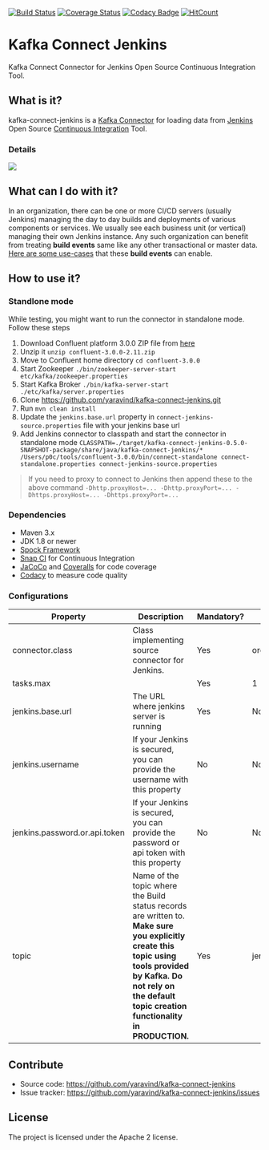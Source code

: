 [![Build Status](https://snap-ci.com/yaravind/kafka-connect-jenkins/branch/master/build_image)](https://snap-ci.com/yaravind/kafka-connect-jenkins/branch/master) [![Coverage Status](https://coveralls.io/repos/github/yaravind/kafka-connect-jenkins/badge.svg?branch=master)](https://coveralls.io/github/yaravind/kafka-connect-jenkins?branch=master) [![Codacy Badge](https://api.codacy.com/project/badge/grade/c6faadd0154740aeb202710fcdea3dfc)](https://www.codacy.com/app/yaravind/kafka-connect-jenkins/dashboard) [![HitCount](https://hitt.herokuapp.com/yaravind/kafka-connect-jenkins.svg)](https://github.com/yaravind/kafka-connect-jenkins)

# Kafka Connect Jenkins

Kafka Connect Connector for Jenkins Open Source Continuous Integration Tool.

## What is it?

kafka-connect-jenkins is a [Kafka Connector](http://kafka.apache.org/0100/documentation.html#connect) for loading data from [Jenkins](https://jenkins.io/) Open Source [Continuous Integration](https://en.wikipedia.org/wiki/Continuous_integration) Tool.

### Details

![](https://github.com/yaravind/kafka-connect-jenkins/blob/master/src/site/resources/images/jenkins-resource-relationships.png)

## What can I do with it?

In an organization, there can be one or more CI/CD servers (usually Jenkins) managing the day to day builds
and deployments of various components or services. We usually see each business unit (or vertical) managing
their own Jenkins instance. Any such organization can benefit from treating **build events** same like any other
transactional or master data. [Here are some use-cases](https://github.com/yaravind/kafka-connect-jenkins/wiki/Use-cases) that these **build events** can enable.

## How to use it?

### Standlone mode

While testing, you might want to run the connector in standalone mode. Follow these steps

1. Download Confluent platform 3.0.0 ZIP file from [here](http://www.confluent.io/download)
2. Unzip it `unzip confluent-3.0.0-2.11.zip`
3. Move to Confluent home directory `cd confluent-3.0.0`
4. Start Zookeeper `./bin/zookeeper-server-start etc/kafka/zookeeper.properties`
5. Start Kafka Broker `./bin/kafka-server-start ./etc/kafka/server.properties`
6. Clone https://github.com/yaravind/kafka-connect-jenkins.git
7. Run `mvn clean install`
8. Update the `jenkins.base.url` property in `connect-jenkins-source.properties` file with your jenkins base url
9. Add Jenkins connector to classpath and start the connector in standalone mode `CLASSPATH=./target/kafka-connect-jenkins-0.5.0-SNAPSHOT-package/share/java/kafka-connect-jenkins/* /Users/p0c/tools/confluent-3.0.0/bin/connect-standalone connect-standalone.properties connect-jenkins-source.properties`
   
> If you need to proxy to connect to Jenkins then append these to the above command `-Dhttp.proxyHost=... -Dhttp.proxyPort=... -Dhttps.proxyHost=... -Dhttps.proxyPort=...`

### Dependencies

- Maven 3.x
- JDK 1.8 or newer
- [Spock Framework](https://spockframework.github.io/spock/docs/1.0/index.html)
- [Snap CI](https://snap-ci.com/yaravind/kafka-connect-jenkins/branch/master) for Continuous Integration
- [JaCoCo](https://github.com/jacoco/jacoco) and [Coveralls](https://coveralls.io/github/yaravind/kafka-connect-jenkins) for code coverage
- [Codacy](https://www.codacy.com/app/yaravind/kafka-connect-jenkins/dashboard) to measure code quality

### Configurations

| Property | Description | Mandatory? | Default value | 
|----------|-------------|------------|---------------|
|connector.class|Class implementing source connector for Jenkins.|Yes|org.aravind.oss.kafka.connect.jenkins.JenkinsSourceConnector|
|tasks.max| |Yes|1|
|jenkins.base.url|The URL where jenkins server is running|Yes|None|
|jenkins.username|If your Jenkins is secured, you can provide the username with this property|No|None|
|jenkins.password.or.api.token|If your Jenkins is secured, you can provide the password or api token with this property|No|None|
|topic|Name of the topic where the Build status records are written to. **Make sure you explicitly create this topic using tools provided by Kafka. Do not rely on the default topic creation functionality in PRODUCTION.**|Yes|jenkins.connector.topic|

## Contribute

- Source code: https://github.com/yaravind/kafka-connect-jenkins
- Issue tracker: https://github.com/yaravind/kafka-connect-jenkins/issues

## License

The project is licensed under the Apache 2 license.